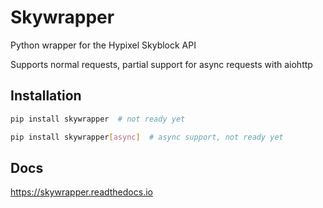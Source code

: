 # Skywrapper

Python wrapper for the Hypixel Skyblock API

Supports normal requests, partial support for async requests with aiohttp

## Installation
```bash
pip install skywrapper  # not ready yet
```

```bash
pip install skywrapper[async]  # async support, not ready yet
```

## Docs
https://skywrapper.readthedocs.io
